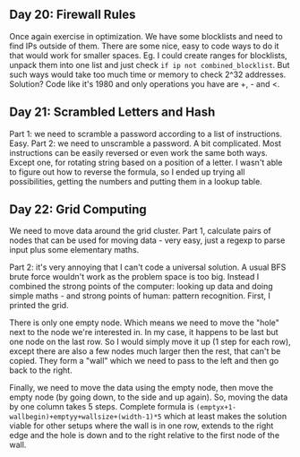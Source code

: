 ## Day 20: Firewall Rules

Once again exercise in optimization. We have some blocklists and need to find IPs
outside of them. There are some nice, easy to code ways to do it that would work
for smaller spaces. Eg. I could create ranges for blocklists, unpack them into
one list and just check `if ip not combined_blocklist`. But such ways would
take too much time or memory to check 2^32 addresses. Solution? Code like it's
1980 and only operations you have are +, - and <.

## Day 21: Scrambled Letters and Hash

Part 1: we need to scramble a password according to a list of instructions. Easy.
Part 2: we need to unscramble a password. A bit complicated. Most instructions can
be easily reversed or even work the same both ways. Except one, for rotating string
based on a position of a letter. I wasn't able to figure out how to reverse the
formula, so I ended up trying all possibilities, getting the numbers and putting
them in a lookup table.

## Day 22: Grid Computing

We need to move data around the grid cluster. Part 1, calculate pairs of
nodes that can be used for moving data - very easy, just a regexp to parse
input plus some elementary maths.

Part 2: it's very annoying that I can't code a universal solution. A usual
BFS brute force wouldn't work as the problem space is too big. Instead I
combined the strong points of the computer: looking up data and doing simple
maths - and strong points of human: pattern recognition. First, I printed the grid.

There is only one empty node. Which means we need to move the "hole" next to the
node we're interested in. In my case, it happens to be last but one node on
the last row. So I would simply move it up (1 step for each row), except there
are also a few nodes much larger then the rest, that can't be copied. They form
a "wall" which we need to pass to the left and then go back to the right.

Finally, we need to move the data using the empty node, then move the empty node
(by going down, to the side and up again). So, moving the data by one column
takes 5 steps. Complete formula is `(emptyx+1-wallbegin)+emptyy+wallsize+(width-1)*5`
which at least makes the solution viable for other setups where the wall is in one
row, extends to the right edge and the hole is down and to the right relative to the
first node of the wall. 